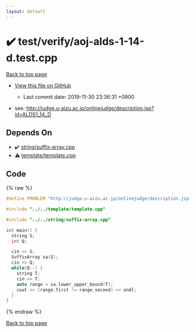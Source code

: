 ```yaml
---
layout: default
---
```


<!-- mathjax config similar to math.stackexchange -->
<script type="text/javascript" async
  src="https://cdnjs.cloudflare.com/ajax/libs/mathjax/2.7.5/MathJax.js?config=TeX-MML-AM_CHTML">
</script>
<script type="text/x-mathjax-config">
  MathJax.Hub.Config({
    TeX: { equationNumbers: { autoNumber: "AMS" }},
    tex2jax: {
      inlineMath: [ ['$','$'] ],
      processEscapes: true
    },
    "HTML-CSS": { matchFontHeight: false },
    displayAlign: "left",
    displayIndent: "2em"
  });
</script>

<script type="text/javascript" src="https://cdnjs.cloudflare.com/ajax/libs/jquery/3.4.1/jquery.min.js"></script>
<script src="https://cdn.jsdelivr.net/npm/jquery-balloon-js@1.1.2/jquery.balloon.min.js" integrity="sha256-ZEYs9VrgAeNuPvs15E39OsyOJaIkXEEt10fzxJ20+2I=" crossorigin="anonymous"></script>
<script type="text/javascript" src="../../../assets/js/copy-button.js"></script>
<link rel="stylesheet" href="../../../assets/css/copy-button.css" />


# :heavy_check_mark: test/verify/aoj-alds-1-14-d.test.cpp
<a href="../../../index.html">Back to top page</a>

* <a href="{{ site.github.repository_url }}/blob/master/test/verify/aoj-alds-1-14-d.test.cpp">View this file on GitHub</a>
    - Last commit date: 2019-11-30 23:36:31 +0900


* see: <a href="http://judge.u-aizu.ac.jp/onlinejudge/description.jsp?id=ALDS1_14_D">http://judge.u-aizu.ac.jp/onlinejudge/description.jsp?id=ALDS1_14_D</a>


## Depends On
* :heavy_check_mark: <a href="../../../library/string/suffix-array.cpp.html">string/suffix-array.cpp</a>
* :warning: <a href="../../../library/template/template.cpp.html">template/template.cpp</a>


## Code
{% raw %}
```cpp
#define PROBLEM "http://judge.u-aizu.ac.jp/onlinejudge/description.jsp?id=ALDS1_14_D"

#include "../../template/template.cpp"

#include "../../string/suffix-array.cpp"

int main() {
  string S;
  int Q;

  cin >> S;
  SuffixArray sa(S);
  cin >> Q;
  while(Q--) {
    string T;
    cin >> T;
    auto range = sa.lower_upper_bound(T);
    cout << (range.first != range.second) << endl;
  }
}

```
{% endraw %}

<a href="../../../index.html">Back to top page</a>

